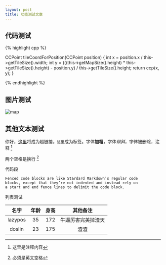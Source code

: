 ```yaml
---
layout: post
title: 功能测试文章
---
```



代码测试
-------

{% highlight cpp %}

CCPoint tileCoordForPosition(CCPoint position)
{ 
	int x = position.x / this->getTileSize().width; 
	int y = (((this->getMapSize().height) * this->getTileSize().height) - position.y) / this->getTileSize().height; 
	return ccp(x, y); 
}

{% endhighlight %}


图片测试
-------
![map]({{site:url}}/images/tiledmap.png)

其他文本测试
-------
你好，[这里](http://www.dagouge.com)将成为超链接，`这里`成为标签。字体**加粗**，字体*倾斜*，~~字体被删除~~，注释 [^1]  

[^1]:这里是注释内容

两个空格是换行 [^2]    

[^2]:必须是英文空格  

代码段

```
Fenced code blocks are like Stardard Markdown’s regular code
blocks, except that they’re not indented and instead rely on
a start and end fence lines to delimit the code block.
```

列表测试

名字 | 年龄 | 身高 | 其他备注
:------:|:------:|:-----:|:-----:
lazypos|35|172|牛逼厉害完美掉渣天
doslin|23|175|渣渣



